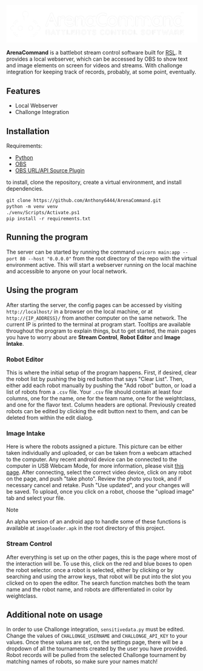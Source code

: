 ![ArenaCommand Logo](/banner_transparent.png)

**ArenaCommand** is a battlebot stream control software built for [RSL](https://robotsmashingleague.com). It provides a local webserver, 
which can be accessed by OBS to show text and image elements on screen for videos and streams. With challonge integration for keeping
track of records, probably, at some point, eventually.

## Features

- Local Webserver
- Challonge Integration

## Installation

Requirements:

- [Python](https://www.python.org/)
- [OBS](https://obsproject.com/)
- [OBS URL/API Source Plugin](https://obsproject.com/forum/resources/url-api-source-live-data-media-and-ai-on-obs-made-simple.1756/)

to install, clone the repository, create a virtual environment, and install dependencies.

```
git clone https://github.com/Anthony6444/ArenaCommand.git
python -m venv venv
./venv/Scripts/Activate.ps1
pip install -r requirements.txt
```

## Running the program

The server can be started by running the command `uvicorn main:app --port 80 --host "0.0.0.0"` from the root directory of the repo with the
virtual environment active. This will start a webserver running on the local machine and accessible to anyone on your local network.

## Using the program

After starting the server, the config pages can be accessed by visiting `http://localhost/` in a browser on the local machine, or at
`http://{IP_ADDRESS}/` from another computer on the same network. The current IP is printed to the terminal at program start. Tooltips
are available throughout the program to explain things, but to get started, the main pages you have to worry about are **Stream Control**,
**Robot Editor** and **Image Intake**. 


### Robot Editor

This is where the initial setup of the program happens. First, if desired, clear the robot list by pushing the big red button that says 
"Clear List". Then, either add each robot manually by pushing the "Add robot" button, or load a list of robots from a `.csv` file. Your `.csv` 
file should contain at least four columns, one for the name, one for the team name, one for the weightclass, and one for the flavor text. Column headers are optional. Previously
created robots can be edited by clicking the edit button next to them, and can be deleted from within the edit dialog. 

### Image Intake

Here is where the robots assigned a picture. This picture can be either taken individually and uploaded, or can be taken from a webcam attached to the
computer. Any recent android device can be connected to the computer in USB Webcam Mode, for more information, please visit 
[this page](https://support.google.com/pixelcamera/answer/14274129). After connecting, select the correct video device, click on any robot on the
page, and push "take photo". Review the photo you took, and if necessary cancel and retake. Push "Use updated", and your changes will be saved. To 
upload, once you click on a robot, choose the "upload image" tab and select your file. 

> [!NOTE]
> An alpha version of an android app to handle some of these functions is available at `imageloader.apk` in the root directory of this project. 

### Stream Control

After everything is set up on the other pages, this is the page where most of the interaction will be. To use this, click on the red and blue boxes
to open the robot selector. once a robot is selected, either by clicking or by searching and using the arrow keys, that robot will be put into the
slot you clicked on to open the editor. The search function matches both the team name and the robot name, and robots are differentiated in color by
weightclass.

## Additional note on usage

In order to use Challonge integration, `sensitivedata.py` must be edited. Change the values of `CHALLONGE_USERNAME` and `CHALLONGE_API_KEY` to your values.
Once these values are set, on the settings page, there will be a dropdown of all the tournaments created by the user you have provided. Robot records will 
be pulled from the selected Challonge tournament by matching names of robots, so make sure your names match!
